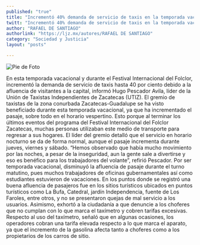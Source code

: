 ```yaml
---
published: "true"
title: "Incrementó 40% demanda de servicio de taxis en la temporada vacacional: UTIZ"
twitt: "Incrementó 40% demanda de servicio de taxis en la temporada vacacional: UTIZ"
author: "RAFAEL DE SANTIAGO"
authorlink: "https://ljz.mx/autores/RAFAEL DE SANTIAGO"
category: "Sociedad y Justicia"
layout: "posts"

---
```


![Pie de Foto](http://i.imgur.com/zTKTnQMm.jpg)



En esta temporada vacacional y durante el Festival Internacional del
Folclor, incrementó la demanda de servicio de taxis hasta 40 por ciento
debido a la afluencia de visitantes a la capital, informó Hugo Pescador
Avila, líder de la Unión de Taxistas Independientes de Zacatecas (UTIZ).
El gremio de taxistas de la zona conurbada Zacatecas-Guadalupe se ha visto
beneficiado durante esta temporada vacacional, ya que ha incrementado el
pasaje, sobre todo en el horario vespertino.
Esto porque al terminar los últimos eventos del programa del Festival
Internacional del Folclor  Zacatecas, muchas personas utilizaban este medio
de transporte para regresar a sus hogares.
El líder del gremio detalló que el servicio en horario nocturno se da de
forma normal, aunque el pasaje incrementa durante jueves, viernes y sábado.
“Hemos observado que había mucho movimiento por las noches, a pesar de la
inseguridad, aun la gente sale a divertirse y eso es benéfico para los
trabajadores del volante”, refirió Pescador.
Por ser temporada vacacional, disminuyó la afluencia de pasaje durante el
turno matutino, pues muchos trabajadores de oficinas gubernamentales así
como estudiantes estuvieron de vacaciones.
En los puntos donde se registró una buena afluencia de pasajeros fue en los
sitios turísticos ubicados en puntos turísticos como La Bufa, Catedral,
jardín Independencia, fuente de Los Faroles, entre otros, y no se
presentaron quejas de mal servicio a los usuarios.
Asimismo, exhortó a la ciudadanía a que denuncie a los choferes que no
cumplan con lo que marca el taxímetro y cobren tarifas excesivas.
Respecto al uso del taxímetro, señaló que en algunas ocasiones, los
operadores cobran una tarifa elevada respecto a lo que marca el aparato, ya
que el incremento de la gasolina afecta tanto a choferes como a los
propietarios de los carros de sitio.

